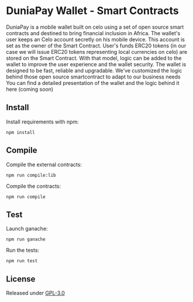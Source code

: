 # DuniaPay Wallet - Smart Contracts 

DuniaPay is a mobile wallet built on celo using a set of open source smart contracts and destined to bring financial inclusion in Africa. The wallet's user keeps an Celo account secretly on his mobile device. This account is set as the owner of the Smart Contract. User's funds ERC20 tokens (in our case we will issue ERC20 tokens representing local currencies on celo) are stored on the Smart Contract. With that model, logic can be added to the wallet to improve the user experience and the wallet security. The wallet is designed to be fast, reliable and upgradable. We've customized the logic behind those open source smartcontract to adapt to our business needs
You can find a detailed presentation of the wallet and the logic behind it here (coming soon)


## Install

Install requirements with npm:
```
npm install
```

## Compile
Compile the external contracts:
```
npm run compile:lib
```

Compile the contracts:
```
npm run compile
```

## Test

Launch ganache:
```
npm run ganache
```

Run the tests:
```
npm run test
```

## License

Released under [GPL-3.0](LICENSE)
